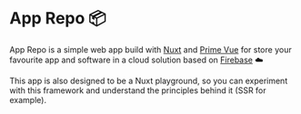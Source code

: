 # App Repo 📦

App Repo is a simple web app build with [Nuxt](https://nuxt.com/) and [Prime Vue](https://primevue.org/) for store your favourite app and software in a cloud solution based on [Firebase](https://firebase.google.com/) ☁️

This app is also designed to be a Nuxt playground, so you can experiment with this framework and understand the principles behind it (SSR for example).